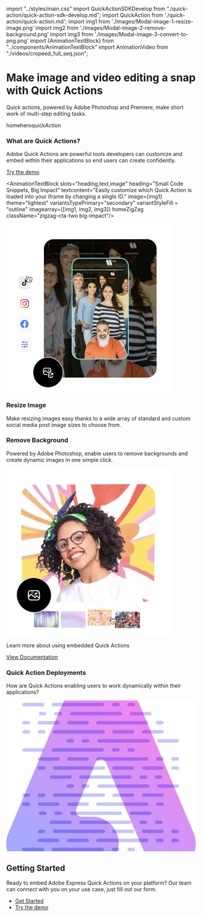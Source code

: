 import "../styles/main.css"
import QuickActionSDKDevelop from "./quick-action/quick-action-sdk-develop.md";
import QuickAction from './quick-action/quick-action.md';
import img1 from './images/Modal-image-1-resize-image.png'
import img2 from './images/Modal-image-2-remove-background.png'
import img3 from './images/Modal-image-3-convert-to-png.png'
import {AnimationTextBlock} from "../components/AnimationTextBlock"
import AnimationVideo from "./videos/cropeed_full_seq.json";

<Hero slots="heading, text, assetsImg" customLayout variant="video" animationVideo={AnimationVideo} className=" express-editor-hero-block  Hero-Banner"/>

# Make image and video editing a snap with Quick Actions

Quick actions, powered by Adobe Photoshop and Premiere, make short work of multi-step editing tasks.

homeheroquickAction

<AnnouncementBlock slots="heading, text, button" className="announcement-embed-editor quick-action"/>

### What are Quick Actions?

Adobe Quick Actions are powerful tools developers can customize and embed within their applications so end users can create confidently.

[Try the demo](https://adobe.io)

<WrapperComponent slots="content" theme="lightest" className="editing-content" />

<QuickAction/>

<AnimationTextBlock slots="heading,text,image" heading="Small Code Snippets, Big Impact" textcontent="Easily customize which Quick Action is loaded into your iframe by changing a single ID." image={img1} theme="lightest"  variantsTypePrimary="secondary" variantStyleFill = "outline" imagearray={[img1, img2, img3]}  homeZigZag className="zigzag-cta-two big-impact"/>

<TextBlock slots="image, heading,text" theme="lightest" headerElementType="h2" variantsTypePrimary='secondary' variantStyleFill = "outline" homeZigZag className="streamline_ability"/>

![Resize Image](./images/Resize-Image-Main_PosterImage.png)

### Resize Image

Make resizing images easy thanks to a wide array of standard and custom social media post image sizes to choose from.

<TextBlock slots="heading,text,image" theme="lightest" headerElementType="h2" variantsTypePrimary='secondary' variantStyleFill = "outline"   homeZigZag className=" zigzag-cta-two streamline_ability remove-bg"/>

### Remove Background

Powered by Adobe Photoshop, enable users to remove backgrounds and create dynamic images in one simple click.

![Remove Background](./images/Background-Remover_PosterImage.png)

<AnnouncementBlock slots="text, button" theme="lightest" className="announcement-embed-editor quick-action learn-more-action"/>

Learn more about using embedded Quick Actions

[View Documentation](https://adobe.io)

<TextBlock slots="heading,text" theme="light" headerElementType="h2" variantsTypePrimary='secondary' variantStyleFill = "outline" homeZigZag className="streamline_ability customer-experience"/>

### Quick Action Deployments

How are Quick Actions enabling users to work dynamically within their applications?

<WrapperComponent slots="content" repeat="1" theme="light" className="acrobat letter breakout QuickActionSDKDevelop "/>

<QuickActionSDKDevelop/>

<SummaryBlock slots=" image , heading, text, buttons" className="getting-started" />

![Getting Started](./images/Summary-Block-image.svg)

## Getting Started

Ready to embed Adobe Express Quick Actions on your platform? Our team can connect with you on your use case, just fill out our form. 

- [Get Started](https://adobe.io)
- [Try the demo](https://adobe.io)